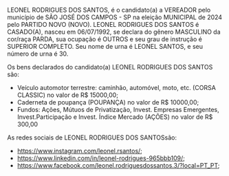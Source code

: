 LEONEL RODRIGUES DOS SANTOS, é o candidato(a) a VEREADOR pelo município de SÃO JOSÉ DOS CAMPOS - SP na eleição MUNICIPAL de 2024 pelo PARTIDO NOVO (NOVO). LEONEL RODRIGUES DOS SANTOS é CASADO(A), nasceu em 06/07/1992, se declara do gênero MASCULINO da cor/raça PARDA, sua ocupação é OUTROS e seu grau de instrução é SUPERIOR COMPLETO. Seu nome de urna é LEONEL SANTOS, e seu número de urna é 30.

Os bens declarados do candidato(a) LEONEL RODRIGUES DOS SANTOS são: 
- Veículo automotor terrestre: caminhão, automóvel, moto, etc. (CORSA CLASSIC) no valor de R$ 15000,00;
- Caderneta de poupança (POUPANÇA) no valor de R$ 10000,00;
- Fundos: Ações, Mútuos de Privatização, Invest. Empresas Emergentes, Invest.Participação e Invest. Índice Mercado (AÇÕES) no valor de R$ 300,00

As redes sociais de LEONEL RODRIGUES DOS SANTOSsão:
- https://www.instagram.com/leonel.rsantos/;
- https://www.linkedin.com/in/leonel-rodrigues-965bbb109/;
- https://www.facebook.com/leonel.rodriguesdossantos.3/?local=PT_PT;